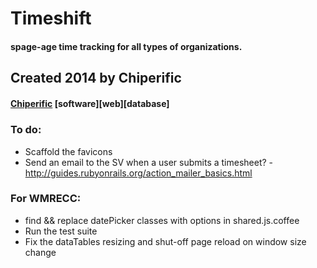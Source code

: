 # Timeshift
#### spage-age time tracking for all types of organizations.

## Created 2014 by Chiperific
#### [Chiperific](http://chiperific.com) \[software\]\[web\]\[database\]


##### 


### To do:
- Scaffold the favicons
- Send an email to the SV when a user submits a timesheet? - http://guides.rubyonrails.org/action_mailer_basics.html

### For WMRECC:
- find && replace datePicker classes with options in shared.js.coffee
- Run the test suite
- Fix the dataTables resizing and shut-off page reload on window size change